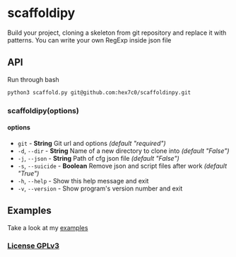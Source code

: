 # scaffoldipy

Build your project, cloning a skeleton from git repository and replace it with patterns.
You can write your own RegExp inside json file

## API

Run through bash

```bash
python3 scaffold.py git@github.com:hex7c0/scaffoldinpy.git
```

### scaffoldipy(options)

#### options

 - `git` - **String** Git url and options *(default "required")*
 - `-d`, `--dir` - **String** Name of a new directory to clone into *(default "False")*
 - `-j`, `--json` - **String** Path of cfg json file *(default "False")*
 - `-s`, `--suicide` - **Boolean** Remove json and script files after work *(default "True")*
 - `-h`, `--help` - Show this help message and exit
 - `-v`, `--version` - Show program's version number and exit

## Examples

Take a look at my [examples](https://github.com/hex7c0/scaffoldinpy/tree/master/examples)

### [License GPLv3](http://opensource.org/licenses/GPL-3.0)

